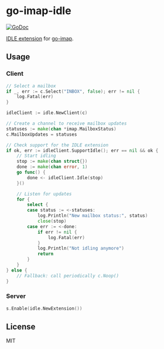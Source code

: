 # go-imap-idle

[![GoDoc](https://godoc.org/github.com/emersion/go-imap-idle?status.svg)](https://godoc.org/github.com/emersion/go-imap-idle)

[IDLE extension](https://tools.ietf.org/html/rfc2177) for [go-imap](https://github.com/emersion/go-imap).

## Usage

### Client

```go
// Select a mailbox
if _, err := c.Select("INBOX", false); err != nil {
	log.Fatal(err)
}

idleClient := idle.NewClient(c)

// Create a channel to receive mailbox updates
statuses := make(chan *imap.MailboxStatus)
c.MailboxUpdates = statuses

// Check support for the IDLE extension
if ok, err := idleClient.SupportIdle(); err == nil && ok {
	// Start idling
	stop := make(chan struct{})
	done := make(chan error, 1)
	go func() {
		done <- idleClient.Idle(stop)
	}()

	// Listen for updates
	for {
		select {
		case status := <-statuses:
			log.Println("New mailbox status:", status)
			close(stop)
		case err := <-done:
			if err != nil {
				log.Fatal(err)
			}
			log.Println("Not idling anymore")
			return
		}
	}
} else {
	// Fallback: call periodically c.Noop()
}
```

### Server

```go
s.Enable(idle.NewExtension())
```

## License

MIT
